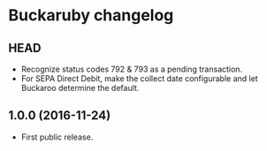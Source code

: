 # Buckaruby changelog

## HEAD

- Recognize status codes 792 & 793 as a pending transaction.
- For SEPA Direct Debit, make the collect date configurable and let Buckaroo determine the default.

## 1.0.0 (2016-11-24)

- First public release.
